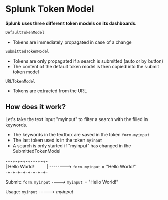 # Splunk Token Model

**Splunk uses three different token models on its dashboards.**

`DefaultTokenModel`
* Tokens are immediately propagated in case of a change

`SubmittedTokenModel`
* Tokens are only propagated if a search is submitted (auto or by button)
* The content of the default token model is then copied into the submit token model

`URLTokenModel`
* Tokens are extracted from the URL

## How does it work?

Let's take the text input "myinput" to filter a search with the filled in keywords.
* The keywords in the textbox are saved in the token `form.myinput`
* The last token used is in the token `myinput`
* A search is only started if "myinput" has changed in the SubmittedTokenModel


 -+-+-+-+-+-+-+-+-  
| Hello World!&nbsp;&nbsp;&nbsp;&nbsp;&nbsp;&nbsp;&nbsp;&nbsp;&nbsp;&nbsp;| --------> `form.myinput` = "Hello World!"  
 -+-+-+-+-+-+-+-+-
 
 Submit: `form.myinput` ----> `myinput` = "Hello World!"  
 
 Usage: `myinput` -----> <data> $myinput$
